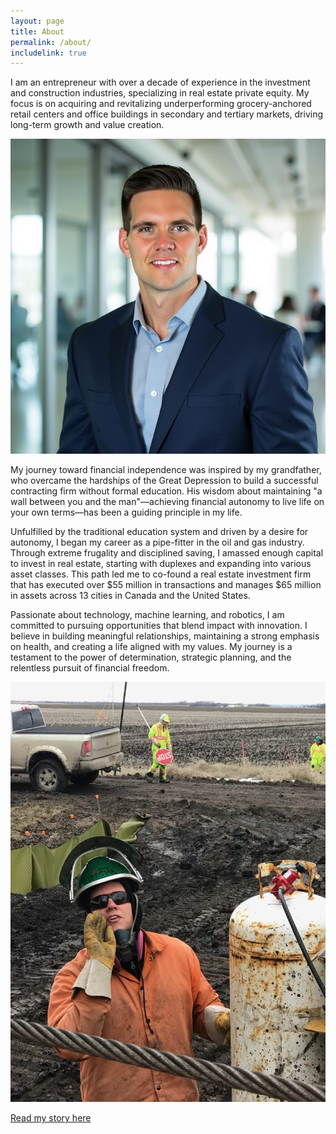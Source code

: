 ```yaml
---
layout: page
title: About
permalink: /about/
includelink: true
---
```

I am an entrepreneur with over a decade of experience in the investment and construction industries, specializing in real estate private equity. My focus is on acquiring and revitalizing underperforming grocery-anchored retail centers and office buildings in secondary and tertiary markets, driving long-term growth and value creation.

![Alt text](/assets/images/29.jpeg)

My journey toward financial independence was inspired by my grandfather, who overcame the hardships of the Great Depression to build a successful contracting firm without formal education. His wisdom about maintaining "a wall between you and the man"—achieving financial autonomy to live life on your own terms—has been a guiding principle in my life.

Unfulfilled by the traditional education system and driven by a desire for autonomy, I began my career as a pipe-fitter in the oil and gas industry. Through extreme frugality and disciplined saving, I amassed enough capital to invest in real estate, starting with duplexes and expanding into various asset classes. This path led me to co-found a real estate investment firm that has executed over $55 million in transactions and manages $65 million in assets across 13 cities in Canada and the United States.

Passionate about technology, machine learning, and robotics, I am committed to pursuing opportunities that blend impact with innovation. I believe in building meaningful relationships, maintaining a strong emphasis on health, and creating a life aligned with my values. My journey is a testament to the power of determination, strategic planning, and the relentless pursuit of financial freedom.

![Alt text](/assets/images/pipeline.jpg)

[Read my story here](/my-story/)
